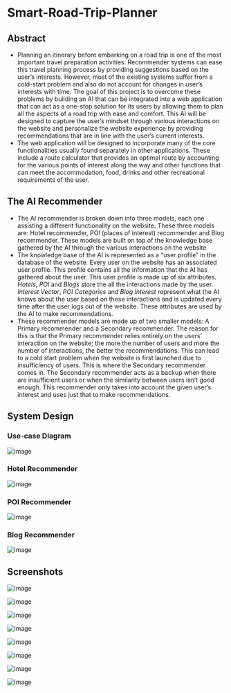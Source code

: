 # Smart-Road-Trip-Planner

## Abstract
- Planning an itinerary before embarking on a road trip is one of the most important travel preparation activities. Recommender systems can ease this travel planning process by providing suggestions based on the user’s interests. However, most of the existing systems suffer from a cold-start problem and also do not account for changes in user’s interests with time. The goal of this project is to overcome these problems by building an AI that can be integrated into a web application that can act as a one-stop solution for its users by allowing them to plan all the aspects of a road trip with ease and comfort. This AI will be designed to capture the user’s mindset through various interactions on the website and personalize the website experience by providing recommendations that are in line with the user’s current interests.
- The web application will be designed to incorporate many of the core functionalities usually found separately in other applications. These include a route calculator that provides an optimal route by accounting for the various points of interest along the way and other functions that can meet the accommodation, food, drinks and other recreational requirements of the user. 

## The AI Recommender

- The AI recommender is broken down into three models, each one assisting a different functionality on the website. These three models are: Hotel recommender, POI (places of interest) recommender and Blog recommender. These models are built on top of the knowledge base gathered by the AI through the various interactions on the website
- The knowledge base of the AI is represented as a “user profile” in the database of the website. Every user on the website has an associated user profile. This profile contains all the information that the AI has gathered about the user. This user profile is made up of six attributes. *Hotels*, *POI* and *Blogs* store the all the interactions made by the user. *Interest Vector*, *POI Categories* and *Blog Interest* represent what the AI knows about the user based on these interactions and is updated every time after the user logs out of the website. These attributes are used by the AI to make recommendations. 
- These recommender models are made up of two smaller models: A Primary recommender and a Secondary recommender. The reason for this is that the Primary recommender relies entirely on the users’ interaction on the website; the more the number of users and more the number of interactions, the better the recommendations. This can lead to a cold start problem when the website is first launched due to insufficiency of users. This is where the Secondary recommender comes in. The Secondary recommender acts as a backup when there are insufficient users or when the similarity between users isn’t good enough. This recommender only takes into account the given user’s interest and uses just that to make recommendations. 

## System Design

### Use-case Diagram

![image](https://user-images.githubusercontent.com/63601038/179490592-93ef8cfd-363a-41bd-b828-7c48e0e4dfa4.png)

### Hotel Recommender

![image](https://user-images.githubusercontent.com/63601038/179490699-603e7c02-695d-438f-8f24-ab6d592c7df2.png)

### POI Recommender

![image](https://user-images.githubusercontent.com/63601038/179490755-3a92e01e-35a3-4e14-ae41-8047b8d7f6de.png)

### Blog Recommender

![image](https://user-images.githubusercontent.com/63601038/179490848-1dc9aa1f-247f-4af3-9388-4ae496a74c4b.png)

## Screenshots

![image](https://user-images.githubusercontent.com/63601038/179491618-eeef647f-b177-41f1-b5c5-e15f882d0d45.png)

![image](https://user-images.githubusercontent.com/63601038/179491638-f2ea77cb-623f-487f-a363-f352ee1d6fbf.png)

![image](https://user-images.githubusercontent.com/63601038/179491665-a14b739b-e066-4b2a-b6e2-2b61b14c5eff.png)

![image](https://user-images.githubusercontent.com/63601038/179491677-5202ca64-3b92-49fc-abad-7147e3fa9173.png)

![image](https://user-images.githubusercontent.com/63601038/179491699-ce55ccc1-f430-4bbb-abc1-1eca76554f2f.png)

![image](https://user-images.githubusercontent.com/63601038/179491734-11b5dabf-fc3f-43da-b3a8-940362dcf2fe.png)

![image](https://user-images.githubusercontent.com/63601038/179491792-11eca6e2-2cd6-4d5b-b7f3-d614358741e4.png)

![image](https://user-images.githubusercontent.com/63601038/179491773-d0061a14-5eb7-4b35-84d3-4205fe9bf525.png)



